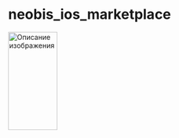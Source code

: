# neobis_ios_marketplace
<img src="https://imageup.ru/img31/4546288/screenshot-2023-09-27-at-223946.jpg" alt="Описание изображения" width="100" height="200">



